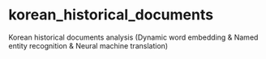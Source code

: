 # korean_historical_documents
Korean historical documents analysis (Dynamic word embedding &amp; Named entity recognition &amp; Neural machine translation)
